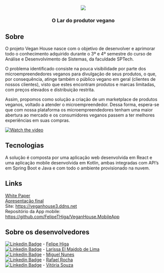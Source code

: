 <h1 align="center">
    <img src="https://media.discordapp.net/attachments/875512266991206410/881210298453852210/4.png?width=1440&height=412">
</h1>  
<h3 align="center">
   O Lar do produtor vegano
</h3>

## Sobre
 
O projeto Vegan House nasce com o objetivo de desenvolver e aprimorar todo o conhecimento adquirido durante o 3º e 4º semestre do curso de Análise e Desenvolvimento de Sistemas, da faculdade SPTech.

O problema identificado consiste na pouca visibilidade por parte dos microempreendedores veganos para divulgação de seus produtos, o que, por consequência, atinge também o público vegano em geral (clientes de nossos clientes), visto que estes encontram produtos e marcas limitadas, com preços elevados e distribuição restrita.

Assim, propomos como solução a criação de um marketplace de produtos veganos, voltado a atender o microempreendedor. Dessa forma, espera-se que com nossa plataforma os microempreendedores tenham uma maior abertura ao mercado e os consumidores veganos passem a ter melhores experiências em suas compras.

[![Watch the video](https://media.discordapp.net/attachments/875512266991206410/1101154125703544892/image.png?width=1116&height=630)](https://s3-us-west-2.amazonaws.com/converterpoint-22/encodings/48394288eaba331af31fc18f70cf1fb6.mp4)

## Tecnologias

A solução é composta por uma aplicação web desenvolvida em React e uma aplicação mobile desenvolvida em Kotlin, ambas integradas com API’s em Spring Boot e Java e com todo o ambiente provisionado na nuvem.

## Links

[White Paper](https://github.com/FelipeTHiga/BandTec-3ADSA-2021-2-Grupo-05/blob/main/documentos/Sprint%203%20-%20Apresenta%C3%A7%C3%A3o%20Final.pdf) <br>
[Apresentação final](https://github.com/FelipeTHiga/BandTec-3ADSA-2021-2-Grupo-05/blob/main/documentos/White%20Paper.pdf) <br>
Site: https://veganhouse3.ddns.net <br>
Repositório da App mobile: https://github.com/FelipeTHiga/VeganHouse.MobileApp

## Sobre os desenvolvedores

[![Linkedin Badge](https://img.shields.io/badge/-Felipe%20Higa-0282d0?style=flat-square&logo=Linkedin&logoColor=white&link=https://www.linkedin.com/in/felipe-higa-05283915b/)](https://www.linkedin.com/in/felipe-higa-05283915b/) - [Felipe Higa](https://github.com/FelipeTHiga) <br/>
[![Linkedin Badge](https://img.shields.io/badge/-Larissa%20Lima-0282d0?style=flat-square&logo=Linkedin&logoColor=white&link=https://www.linkedin.com/in/larissa-el-majdob/)](https://www.linkedin.com/in/larissa-el-majdob/) - [Larissa El Majdob de Lima](https://github.com/LarissaElMajdobLima)<br/>
[![Linkedin Badge](https://img.shields.io/badge/-Miguel%20Nunes-0282d0?style=flat-square&logo=Linkedin&logoColor=white&link=https://www.linkedin.com/in/miguel-nunes-a36417199/)](https://www.linkedin.com/in/miguel-nunes-a36417199/) - [Miguel Nunes](https://github.com/MiguelNunesA) <br/>
[![Linkedin Badge](https://img.shields.io/badge/-Rafael%20Rocha-0282d0?style=flat-square&logo=Linkedin&logoColor=white&link=https://www.linkedin.com/in/rafa-rocha-almeida/)](https://www.linkedin.com/in/rafa-rocha-almeida/) - [Rafael Rocha](https://github.com/rafael-rochaalmeida) <br/>
[![Linkedin Badge](https://img.shields.io/badge/-Vitoria%20Souza-0282d0?style=flat-square&logo=Linkedin&logoColor=white&link=https://www.linkedin.com/in/vitoria-souza-351008173/)](https://www.linkedin.com/in/vitoria-souza-351008173/) - [Vitória Souza](https://github.com/vitoriadesouzasantos)




